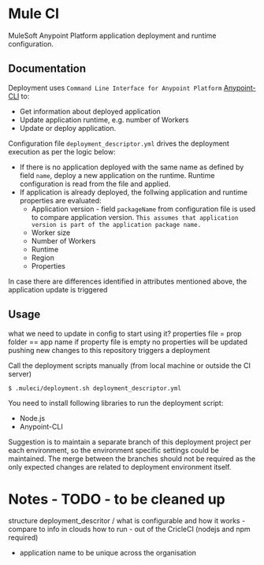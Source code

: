 # Mule CI

MuleSoft Anypoint Platform application deployment and runtime configuration.

## Documentation

Deployment uses `Command Line Interface for Anypoint Platform` [Anypoint-CLI](https://docs.mulesoft.com/runtime-manager/anypoint-platform-cli) to:
* Get information about deployed application
* Update application runtime, e.g. number of Workers
* Update or deploy application.

Configuration file `deployment_descriptor.yml` drives the deployment execution as per the logic below:

* If there is no application deployed with the same name as defined by field `name`, deploy a new application on the runtime. Runtime configuration is read from the file and applied.
* If application is already deployed, the follwing application and runtime properties are evaluated:
    * Application version - field `packageName` from configuration file is used to compare application version. `This assumes that application version is part of the application package name.`
    * Worker size
    * Number of Workers
    * Runtime
    * Region
    * Properties

In case there are differences identified in attributes mentioned above, the application update is triggered

## Usage

what we need to update in config to start using it?
properties file = prop folder == app name
if property file is empty no properties will be updated 
pushing new changes to this repository triggers a deployment

Call the deployment scripts manually (from local machine or outside the CI server)
```sh
$ .muleci/deployment.sh deployment_descriptor.yml
```

You need to install following libraries to run the deployment script: 
* Node.js
* Anypoint-CLI

Suggestion is to maintain a separate branch of this deployment project per each environment, so the environment specific settings could be maintained. The merge between the branches should not be required as the only expected changes are related to deployment environment itself.


# Notes - TODO - to be cleaned up

structure
deployment_descritor / what is configurable and how it works - compare to info in clouds
how to run - out of the CricleCI
 (nodejs and npm required)


- application name to be unique across the organisation



